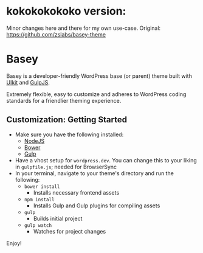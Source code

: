 # kokokokokoko version:

Minor changes here and there for my own use-case.
Original: https://github.com/zslabs/basey-theme

# Basey

Basey is a developer-friendly WordPress base (or parent) theme built with [UIkit](https://github.com/uikit/uikit) and [GulpJS](http://gulpjs.com).

Extremely flexible, easy to customize and adheres to WordPress coding standards for a friendlier theming experience.

## Customization: Getting Started

* Make sure you have the following installed:
  * [NodeJS](http://nodejs.org)
  * [Bower](http://bower.io)
  * [Gulp](http://gulpjs.com)
* Have a vhost setup for `wordpress.dev`. You can change this to your liking in `gulpfile.js`; needed for BrowserSync
* In your terminal, navigate to your theme's directory and run the following:
  * `bower install`
    * Installs necessary frontend assets
  * `npm install`
    * Installs Gulp and Gulp plugins for compiling assets
  * `gulp`
     * Builds initial project
   * `gulp watch`
     * Watches for project changes

Enjoy!
